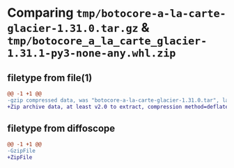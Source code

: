 # Comparing `tmp/botocore-a-la-carte-glacier-1.31.0.tar.gz` & `tmp/botocore_a_la_carte_glacier-1.31.1-py3-none-any.whl.zip`

## filetype from file(1)

```diff
@@ -1 +1 @@
-gzip compressed data, was "botocore-a-la-carte-glacier-1.31.0.tar", last modified: Fri Jul  7 01:43:49 2023, max compression
+Zip archive data, at least v2.0 to extract, compression method=deflate
```

## filetype from diffoscope

```diff
@@ -1 +1 @@
-GzipFile
+ZipFile
```

